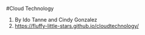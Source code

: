 #Cloud Technology
1. By Ido Tanne and Cindy Gonzalez
2. https://fluffy-little-stars.github.io/cloudtechnology/

